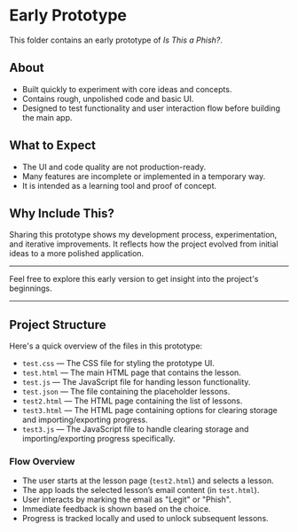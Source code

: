 # Early Prototype

This folder contains an early prototype of *Is This a Phish?*.

## About

* Built quickly to experiment with core ideas and concepts.
* Contains rough, unpolished code and basic UI.
* Designed to test functionality and user interaction flow before building the main app.

## What to Expect

* The UI and code quality are not production-ready.
* Many features are incomplete or implemented in a temporary way.
* It is intended as a learning tool and proof of concept.

## Why Include This?

Sharing this prototype shows my development process, experimentation, and iterative improvements. It reflects how the project evolved from initial ideas to a more polished application.

---

Feel free to explore this early version to get insight into the project's beginnings.

---

## Project Structure

Here's a quick overview of the files in this prototype:

* `test.css` — The CSS file for styling the prototype UI.
* `test.html` — The main HTML page that contains the lesson.
* `test.js` — The JavaScript file for handing lesson functionality.
* `test.json` — The file containing the placeholder lessons.
* `test2.html` — The HTML page containing the list of lessons.
* `test3.html` — The HTML page containing options for clearing storage and importing/exporting progress.
* `test3.js` — The JavaScript file to handle clearing storage and importing/exporting progress specifically.

### Flow Overview

* The user starts at the lesson page (`test2.html`) and selects a lesson.
* The app loads the selected lesson’s email content (in `test.html`).
* User interacts by marking the email as "Legit" or "Phish".
* Immediate feedback is shown based on the choice.
* Progress is tracked locally and used to unlock subsequent lessons.